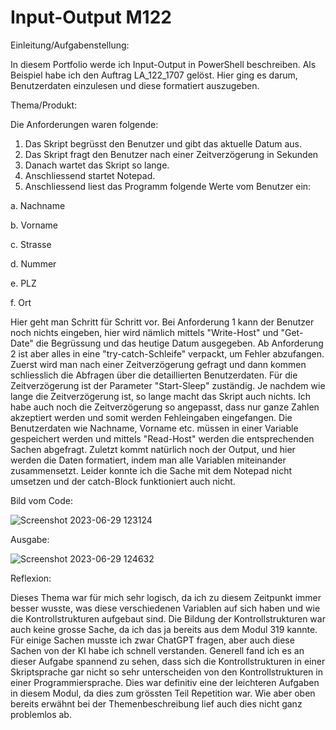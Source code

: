 # Input-Output M122

Einleitung/Aufgabenstellung:

In diesem Portfolio werde ich Input-Output in PowerShell beschreiben. Als Beispiel habe ich den Auftrag LA_122_1707 gelöst. Hier ging es darum, Benutzerdaten einzulesen und diese formatiert auszugeben.

Thema/Produkt:

Die Anforderungen waren folgende:
1.	Das Skript begrüsst den Benutzer und gibt das aktuelle Datum aus.
2.	Das Skript fragt den Benutzer nach einer Zeitverzögerung in Sekunden
3.	Danach wartet das Skript so lange.
4.	Anschliessend startet Notepad.
5.	Anschliessend liest das Programm folgende Werte vom Benutzer ein:

a.	Nachname

b.	Vorname

c.	Strasse

d.	Nummer

e.	PLZ

f.	Ort

Hier geht man Schritt für Schritt vor. Bei Anforderung 1 kann der Benutzer noch nichts eingeben, hier wird nämlich mittels "Write-Host" und "Get-Date" die Begrüssung und das heutige Datum ausgegeben. Ab Anforderung 2 ist aber alles in eine "try-catch-Schleife" verpackt, um Fehler abzufangen. Zuerst wird man nach einer Zeitverzögerung gefragt und dann kommen schliesslich die Abfragen über die detaillierten Benutzerdaten. Für die Zeitverzögerung ist der Parameter "Start-Sleep" zuständig. Je nachdem wie lange die Zeitverzögerung ist, so lange macht das Skript auch nichts. Ich habe auch noch die Zeitverzögerung so angepasst, dass nur ganze Zahlen akzeptiert werden und somit werden Fehleingaben eingefangen. Die Benutzerdaten wie Nachname, Vorname etc. müssen in einer Variable gespeichert werden und mittels "Read-Host" werden die entsprechenden Sachen abgefragt. Zuletzt kommt natürlich noch der Output, und hier werden die Daten formatiert, indem man alle Variablen miteinander zusammensetzt. Leider konnte ich die Sache mit dem Notepad nicht umsetzen und der catch-Block funktioniert auch nicht.

Bild vom Code:

![Screenshot 2023-06-29 123124](https://github.com/Vettelfanboy/Portfolio-M122/assets/110892495/226d9fbf-c8ed-41ac-8944-93807d7a36dd)

Ausgabe:


![Screenshot 2023-06-29 124632](https://github.com/Vettelfanboy/Portfolio-M122/assets/110892495/51cd8edd-2154-4468-bbf0-f10c37756ab0)

Reflexion:

Dieses Thema war für mich sehr logisch, da ich zu diesem Zeitpunkt immer besser wusste, was diese verschiedenen Variablen auf sich haben und wie die Kontrollstrukturen aufgebaut sind. Die Bildung der Kontrollstrukturen war auch keine grosse Sache, da ich das ja bereits aus dem Modul 319 kannte. Für einige Sachen musste ich zwar ChatGPT fragen, aber auch diese Sachen von der KI habe ich schnell verstanden. Generell fand ich es an dieser Aufgabe spannend zu sehen, dass sich die Kontrollstrukturen in einer Skriptsprache gar nicht so sehr unterscheiden von den Kontrollstrukturen in einer Programmiersprache. Dies war definitiv eine der leichteren Aufgaben in diesem Modul, da dies zum grössten Teil Repetition war. Wie aber oben bereits erwähnt bei der Themenbeschreibung lief auch dies nicht ganz problemlos ab.




